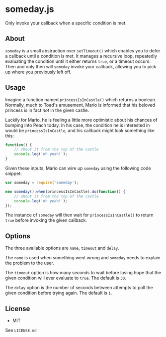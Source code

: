 # someday.js

Only invoke your callback when a specific condition is met.

## About

`someday` is a small abstraction over `setTimeout()` which enables you to defer a callback until a condition is met. It manages a recursive loop, repeatedly evaluating the condition until it either returns `true`, or a timeout occurs. Then and only then will `someday` invoke your callback, allowing you to pick up where you previously left off.

## Usage

Imagine a function named `princessIsInCastle()` which returns a boolean. Normally, much to Toad's amusement, Mario is informed that his beloved princess is in fact *not* in the given castle.

Luckily for Mario, he is feeling a little more optimistic about his chances of bumping into Peach today. In his case, the condition he is interested in would be `princessIsInCastle`, and his callback might look something like this:

```javascript
function() {
	// shout it from the top of the castle
	console.log('oh yeah!');
}
```

Given these inputs, Mario can wire up `someday` using the following code snippet:

```javascript
var someday = require('someday');

new someday().when(princessIsInCastle).do(function() {
	// shout it from the top of the castle
	console.log('oh yeah!');
});
```

The instance of `someday` will then wait for `princessIsInCastle()` to return `true` before invoking the given callback.

## Options

The three available options are `name`, `timeout` and `delay`.

The `name` is used when something went wrong and `someday` needs to explain the problem to the user.

The `timeout` option is how many seconds to wait before losing hope that the given condition will ever evaluate to `true`. The default is `30`.

The `delay` option is the number of seconds between attempts to poll the given condition before trying again. The default is `1`.

## License

* MIT

See `LICENSE.md`

